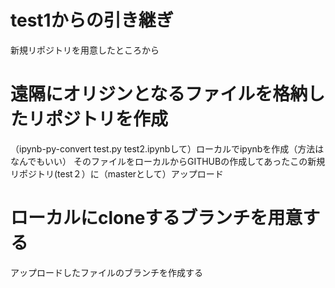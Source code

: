 # test1からの引き継ぎ
新規リポジトリを用意したところから
# 遠隔にオリジンとなるファイルを格納したリポジトリを作成
（ipynb-py-convert test.py test2.ipynbして）ローカルでipynbを作成（方法はなんでもいい）
そのファイルをローカルからGITHUBの作成してあったこの新規リポジトリ(test２）に（masterとして）アップロード
# ローカルにcloneするブランチを用意する
アップロードしたファイルのブランチを作成する
